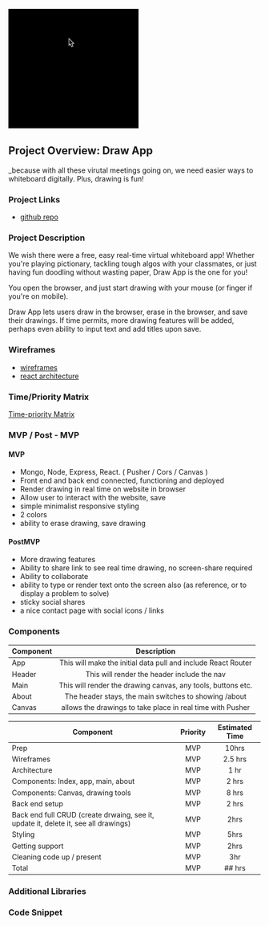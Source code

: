 ![](hello-world.gif)

## Project Overview: Draw App

_because with all these virutal meetings going on, we need easier ways to whiteboard digitally. Plus, drawing is fun!

### Project Links

- [github repo](https://github.com/mzprizm/draw-app)

### Project Description

We wish there were a free, easy real-time virtual whiteboard app! Whether you're playing pictionary, tackling tough algos with your classmates, or just having fun doodling without wasting paper, Draw App is the one for you!

You open the browser, and just start drawing with your mouse (or finger if you're on mobile). 

Draw App lets users draw in the browser, erase in the browser, and save their drawings.  If time permits, more drawing features will be added, perhaps even ability to input text and add titles upon save.

### Wireframes

- [wireframes](https://res.cloudinary.com/mzprizm/image/upload/v1585315843/Screen_Shot_2020-03-27_at_6.29.35_AM_l3ljpo.png)
- [react architecture](https://docs.google.com/drawings/d/1JHA2GmCaWnYUhfoBDY1f9NPjtdV8rhGYHhxbOGapDYw/edit)

### Time/Priority Matrix
[Time-priority Matrix](https://docs.google.com/drawings/d/1TO5TRVcUEK9qGF6cnxtz1UyaMwTM2WM7zHg9Yfhz1CU/edit)

### MVP / Post - MVP
#### MVP 
- Mongo, Node, Express, React. ( Pusher / Cors / Canvas )
- Front end and back end connected, functioning and deployed
- Render drawing in real time on website in browser
- Allow user to interact with the website, save 
- simple minimalist responsive styling 
- 2 colors
- ability to erase drawing, save drawing

#### PostMVP 

- More drawing features
- Ability to share link to see real time drawing, no screen-share required
- Ability to collaborate
- ability to type or render text onto the screen also (as reference, or to display a problem to solve)
- sticky social shares
- a nice contact page with social icons / links

### Components
| Component | Description | 
| --- | :---: |  
| App | This will make the initial data pull and include React Router| 
| Header | This will render the header include the nav | 
| Main | This will render the drawing canvas, any tools, buttons etc. | 
| About | The header stays, the main switches to showing /about | 
| Canvas | allows the drawings to take place in real time with Pusher

| Component | Priority | Estimated Time | 
| --- | :---: |  :---: | 
| Prep | MVP | 10hrs|
| Wireframes | MVP | 2.5 hrs |
| Architecture | MVP | 1 hr |
| Components: Index, app, main, about | MVP | 2 hrs | 
| Components: Canvas, drawing tools | MVP | 8 hrs | 
| Back end setup |  MVP | 2 hrs |
| Back end full CRUD (create drwaing, see it, update it, delete it, see all drawings) | MVP | 2hrs |
| Styling | MVP | 5hrs | 
| Getting support | MVP | 2hrs | 
| Cleaning code up / present | MVP | 3hr | 
| Total | MVP | ## hrs| 


### Additional Libraries

### Code Snippet